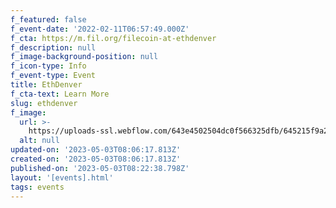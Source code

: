 ```yaml
---
f_featured: false
f_event-date: '2022-02-11T06:57:49.000Z'
f_cta: https://m.fil.org/filecoin-at-ethdenver
f_description: null
f_image-background-position: null
f_icon-type: Info
f_event-type: Event
title: EthDenver
f_cta-text: Learn More
slug: ethdenver
f_image:
  url: >-
    https://uploads-ssl.webflow.com/643e4502504dc0f566325dfb/645215f9a2b74616855546de_ethdenver.png
  alt: null
updated-on: '2023-05-03T08:06:17.813Z'
created-on: '2023-05-03T08:06:17.813Z'
published-on: '2023-05-03T08:22:38.798Z'
layout: '[events].html'
tags: events
---
```



